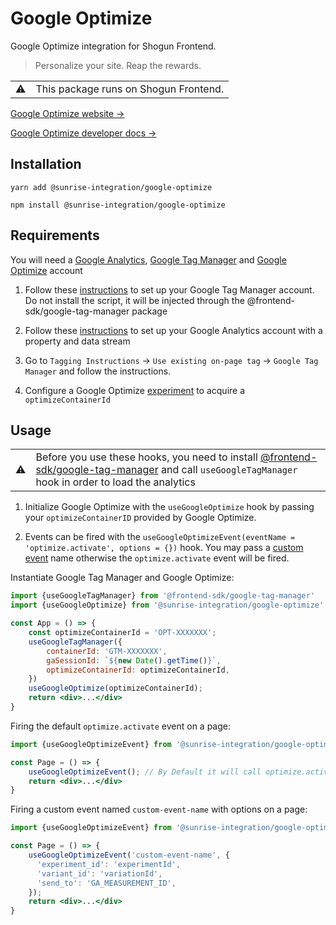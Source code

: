 # Google Optimize

Google Optimize integration for Shogun Frontend.

> Personalize your site. Reap the rewards.

<table>
  <tbody>
    <tr>
      <td>⚠️</td>
      <td>This package runs on Shogun Frontend. </td>
    </tr>
  </tbody>
</table>

[Google Optimize website →](https://marketingplatform.google.com/about/optimize/)

[Google Optimize developer docs →](https://developers.google.com/optimize/devguides/experiments?technology=ga4)


## Installation

`yarn add @sunrise-integration/google-optimize`

`npm install @sunrise-integration/google-optimize`

## Requirements
You will need a [Google Analytics](https://marketingplatform.google.com/about/analytics/), [Google Tag Manager](https://marketingplatform.google.com/about/tag-manager/) and [Google Optimize](https://marketingplatform.google.com/about/optimize/) account

1. Follow these [instructions](https://support.google.com/tagmanager/answer/6103696) to set up your Google Tag Manager account. Do not install the script, it will be injected through the @frontend-sdk/google-tag-manager package

2. Follow these [instructions](https://support.google.com/analytics/answer/9304153) to set up your Google Analytics account with a property and data stream
3. Go to `Tagging Instructions` -> `Use existing on-page tag` -> `Google Tag Manager` and follow the instructions.
4. Configure a Google Optimize [experiment](https://developers.google.com/optimize/devguides/experiments) to acquire a `optimizeContainerId`

## Usage

<table>
  <tbody>
    <tr>
      <td>⚠️</td>
      <td>Before you use these hooks, you need to install <a href="https://www.npmjs.com/package/@frontend-sdk/google-tag-manager">@frontend-sdk/google-tag-manager</a> and call <code>useGoogleTagManager</code> hook in order to load the analytics</td>
    </tr>
  </tbody>
</table>

1. Initialize Google Optimize with the `useGoogleOptimize` hook by passing your `optimizeContainerID` provided by Google Optimize.

2. Events can be fired with the `useGoogleOptimizeEvent(eventName = 'optimize.activate', options = {})` hook. You may pass a [custom event](https://support.google.com/optimize/answer/7008840) name otherwise the `optimize.activate` event will be fired.

Instantiate Google Tag Manager and Google Optimize:
```jsx
import {useGoogleTagManager} from '@frontend-sdk/google-tag-manager'
import {useGoogleOptimize} from '@sunrise-integration/google-optimize'

const App = () => {
    const optimizeContainerId = 'OPT-XXXXXXX';
    useGoogleTagManager({
        containerId: 'GTM-XXXXXXX',
        gaSessionId: `${new Date().getTime()}`,
        optimizeContainerId: optimizeContainerId,
    })
    useGoogleOptimize(optimizeContainerId);
    return <div>...</div>
}
```

Firing the default `optimize.activate` event on a page:
```jsx
import {useGoogleOptimizeEvent} from '@sunrise-integration/google-optimize'

const Page = () => {
    useGoogleOptimizeEvent(); // By Default it will call optimize.activate event
    return <div>...</div>
}
```

Firing a custom event named `custom-event-name` with options on a page:
```jsx
import {useGoogleOptimizeEvent} from '@sunrise-integration/google-optimize'

const Page = () => {
    useGoogleOptimizeEvent('custom-event-name', {
      'experiment_id': 'experimentId',
      'variant_id': 'variationId',
      'send_to': 'GA_MEASUREMENT_ID',
    });
    return <div>...</div>
}
```
